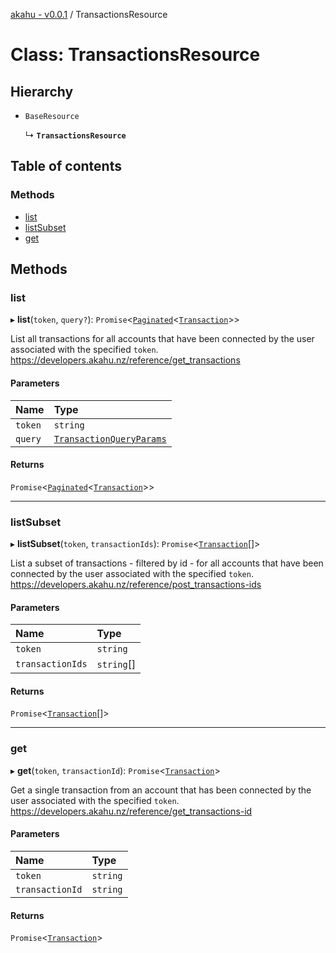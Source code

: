 [akahu - v0.0.1](../README.md) / TransactionsResource

# Class: TransactionsResource

## Hierarchy

- `BaseResource`

  ↳ **`TransactionsResource`**

## Table of contents

### Methods

- [list](TransactionsResource.md#list)
- [listSubset](TransactionsResource.md#listsubset)
- [get](TransactionsResource.md#get)

## Methods

### list

▸ **list**(`token`, `query?`): `Promise`<[`Paginated`](../interfaces/Paginated.md)<[`Transaction`](../modules/models.md#transaction)\>\>

List all transactions for all accounts that have been connected by the user associated with the
specified `token`.
https://developers.akahu.nz/reference/get_transactions

#### Parameters

| Name | Type |
| :------ | :------ |
| `token` | `string` |
| `query` | [`TransactionQueryParams`](../modules/models.md#transactionqueryparams) |

#### Returns

`Promise`<[`Paginated`](../interfaces/Paginated.md)<[`Transaction`](../modules/models.md#transaction)\>\>

___

### listSubset

▸ **listSubset**(`token`, `transactionIds`): `Promise`<[`Transaction`](../modules/models.md#transaction)[]\>

List a subset of transactions - filtered by id - for all accounts that have been connected by
the user associated with the specified `token`.
https://developers.akahu.nz/reference/post_transactions-ids

#### Parameters

| Name | Type |
| :------ | :------ |
| `token` | `string` |
| `transactionIds` | `string`[] |

#### Returns

`Promise`<[`Transaction`](../modules/models.md#transaction)[]\>

___

### get

▸ **get**(`token`, `transactionId`): `Promise`<[`Transaction`](../modules/models.md#transaction)\>

Get a single transaction from an account that has been connected by the user associated with
the specified `token`.
https://developers.akahu.nz/reference/get_transactions-id

#### Parameters

| Name | Type |
| :------ | :------ |
| `token` | `string` |
| `transactionId` | `string` |

#### Returns

`Promise`<[`Transaction`](../modules/models.md#transaction)\>
